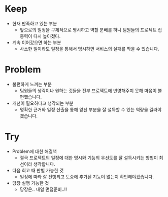 # Keep
- 현재 만족하고 있는 부분
  - 앞으로의 일정을 구체적으로 명시하고 역할 분배를 하니 팀원들의 프로젝트 집중력이 다시 높아졌다.
- 계속 이어갔으면 하는 부분
  - 사소한 일이라도 일정을 통해서 명시하면 서비스의 실패를 막을 수 있습니다.
# Problem
- 불편하게 느끼는 부분
  - 팀원들의 생각이나 원하는 것들을 전부 프로젝트에 반영해주지 못해 마음이 불편했습니다.
- 개선이 필요하다고 생각되는 부분
  - 명확한 근거와 일정 산출을 통해 앞선 부분을 잘 설득할 수 있는 역량을 길러야겠습니다.
# Try
- Problem에 대한 해결책
  - 결국 프로젝트의 일정에 대한 명시와 기능의 우선도를 잘 설득시키는 방법이 최선이라 생각합니다.
- 다음 회고 때 판별 가능한 것
  - 일정에 따라 잘 진행되고 도중에 추가된 기능이 없는지 확인해야겠습니다.
- 당장 실행 가능한 것
  - 당장은.. 내일 면접준비..!!